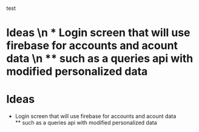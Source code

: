 test
# Ideas \n * Login screen that will use firebase for accounts and acount data  \n ** such as a queries api with modified personalized data
# Ideas 
 * Login screen that will use firebase for accounts and acount data  
 ** such as a queries api with modified personalized data